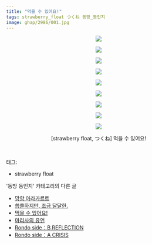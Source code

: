 ```yaml
---
title: "먹을 수 있어요!"
tags: strawberry_float つくね 동방_동인지
image: ghap/2986/001.jpg
---
```

<div class="article">
<p style="text-align: center; clear: none; float: none;"><img src="{{ site.nasurl }}/ghap/2986/001.jpg"/></p>
<p style="text-align: center; clear: none; float: none;"><img src="{{ site.nasurl }}/ghap/2986/002.jpg"/></p>
<p style="text-align: center; clear: none; float: none;"><img src="{{ site.nasurl }}/ghap/2986/003.jpg"/></p>
<p style="text-align: center; clear: none; float: none;"><img src="{{ site.nasurl }}/ghap/2986/004.jpg"/></p>
<p style="text-align: center; clear: none; float: none;"><img src="{{ site.nasurl }}/ghap/2986/005.jpg"/></p>
<p style="text-align: center; clear: none; float: none;"><img src="{{ site.nasurl }}/ghap/2986/006.jpg"/></p>
<p style="text-align: center; clear: none; float: none;"><img src="{{ site.nasurl }}/ghap/2986/007.jpg"/></p>
<p style="text-align: center; clear: none; float: none;"><img src="{{ site.nasurl }}/ghap/2986/008.jpg"/></p>
<p style="text-align: center; clear: none; float: none;"><img src="{{ site.nasurl }}/ghap/2986/009.jpg"/></p>
<p style="text-align: center; clear: none; float: none;">[strawberry float, つくね] 먹을 수 있어요!</p>
<p><br/></p>
</div><div class="tagTrail">
<p>태그: </p>
<ul>
<li>strawberry float</li>
</ul>
</div><div class="another">
<p>'동방 동인지' 카테고리의 다른 글</p>
<ul>
<li><a href="/2016-12-25-ghap_2995">망향 아라카르트</a></li>
<li><a href="/2016-12-24-ghap_2993">씁쓸하지만, 조금 달달한.</a></li>
<li><a href="/2016-12-22-ghap_2986">먹을 수 있어요!</a></li>
<li><a href="/2016-12-22-ghap_2981">마리사의 유언</a></li>
<li><a href="/2016-12-21-ghap_2977">Rondo side：B REFLECTION</a></li>
<li><a href="/2016-12-21-ghap_2976">Rondo side：A CRISIS</a></li>
</ul>
</div><div class="cb_module cb_fluid">
<div class="cb_wrt cb_profile">
</div><!-- commentList close -->
</div>